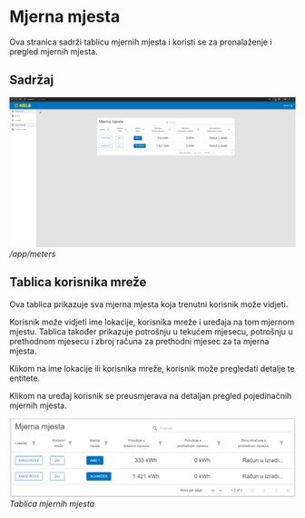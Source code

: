 # Mjerna mjesta

Ova stranica sadrži tablicu mjernih mjesta i koristi se za pronalaženje i
pregled mjernih mjesta.

## Sadržaj

![Stranica mjernih mjesta](../../assets/measurement-locations-page.png)
_/app/meters_

## Tablica korisnika mreže

Ova tablica prikazuje sva mjerna mjesta koja trenutni korisnik može vidjeti.

Korisnik može vidjeti ime lokacije, korisnika mreže i uređaja na tom mjernom
mjestu. Tablica također prikazuje potrošnju u tekućem mjesecu, potrošnju u
prethodnom mjesecu i zbroj računa za prethodni mjesec za ta mjerna mjesta.

Klikom na ime lokacije ili korisnika mreže, korisnik može pregledati detalje te
entitete.

Klikom na uređaj korisnik se preusmjerava na detaljan pregled pojedinačnih
mjernih mjesta.

![Tablica mjernih mjesta](../../assets/measurement-locations-table.png) _Tablica
mjernih mjesta_
